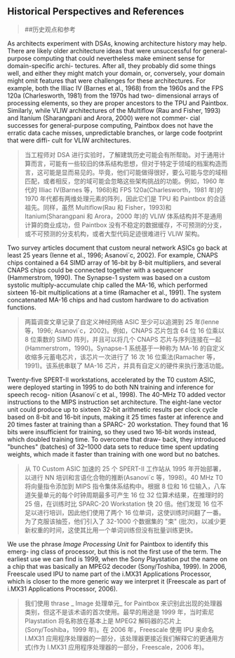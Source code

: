 ## Historical Perspectives and References

> ##历史观点和参考

As architects experiment with DSAs, knowing architecture history may help. There are likely older architecture ideas that were unsuccessful for general-purpose computing that could nevertheless make eminent sense for domain-specific archi- tectures. After all, they probably did some things well, and either they might match your domain, or, conversely, your domain might omit features that were challenges for these architectures. For example, both the Illiac IV (Barnes et al., 1968) from the 1960s and the FPS 120a (Charlesworth, 1981) from the 1970s had two- dimensional arrays of processing elements, so they are proper ancestors to the TPU and Paintbox. Similarly, while VLIW architectures of the Multiflow (Rau and Fisher, 1993) and Itanium (Sharangpani and Arora, 2000) were not commer- cial successes for general-purpose computing, Paintbox does not have the erratic data cache misses, unpredictable branches, or large code footprint that were diffi- cult for VLIW architectures.

> 当工程师对 DSA 进行实验时，了解建筑历史可能会有所帮助。对于通用计算而言，可能有一些较旧的体系结构思想，但对于特定于领域的档案构造而言，这可能是显而易见的。毕竟，他们可能做得很好，要么可能与您的域相匹配，或者相反，您的域可能会忽略这些架构挑战的功能。例如，1960 年代的 Illiac IV(Barnes 等，1968)和 FPS 120a(Charlesworth，1981 年)的 1970 年代都有两维处理元素的阵列，因此它们是 TPU 和 Paintbox 的合适祖先。同样，虽然 Multiflow(Rau 和 Fisher，1993)和 Itanium(Sharangpani 和 Arora，2000 年)的 VLIW 体系结构并不是通用计算的商业成功，但 Paintbox 没有不稳定的数据缓存，不可预测的分支，或不可预测的分支机构，或者大型代码足迹很难进行 VLIW 架构。

Two survey articles document that custom neural network ASICs go back at least 25 years (Ienne et al., 1996; Asanovi´c, 2002). For example, CNAPS chips contained a 64 SIMD array of 16-bit by 8-bit multipliers, and several CNAPS chips could be connected together with a sequencer (Hammerstrom, 1990). The Synapse-1 system was based on a custom systolic multiply-accumulate chip called the MA-16, which performed sixteen 16-bit multiplications at a time (Ramacher et al., 1991). The system concatenated MA-16 chips and had custom hardware to do activation functions.

> 两篇调查文章记录了自定义神经网络 ASIC 至少可以追溯到 25 年(Ienne 等，1996; Asanovi´c，2002)。例如，CNAPS 芯片包含 64 位 16 位乘以 8 位乘数的 SIMD 阵列，并且可以将几个 CNAPS 芯片与序列连接在一起(Hammerstrom，1990)。Synapse-1 系统基于一种称为 MA-16 的自定义收缩多元蓄电芯片，该芯片一次进行了 16 次 16 位乘法(Ramacher 等，1991)。该系统串联了 MA-16 芯片，并具有自定义的硬件来执行激活功能。

Twenty-five SPERT-II workstations, accelerated by the T0 custom ASIC, were deployed starting in 1995 to do both NN training and inference for speech recog- nition (Asanovi´c et al., 1998). The 40-MHz T0 added vector instructions to the MIPS instruction set architecture. The eight-lane vector unit could produce up to sixteen 32-bit arithmetic results per clock cycle based on 8-bit and 16-bit inputs, making it 25 times faster at inference and 20 times faster at training than a SPARC- 20 workstation. They found that 16 bits were insufficient for training, so they used two 16-bit words instead, which doubled training time. To overcome that draw- back, they introduced  "bunches"  (batches) of 32–1000 data sets to reduce time spent updating weights, which made it faster than training with one word but no batches.

> 从 T0 Custom ASIC 加速的 25 个 SPERT-II 工作站从 1995 年开始部署，以进行 NN 培训和言语化合物的推断(Asanovi´c 等，1998)。40 MHz T0 将向量指令添加到 MIPS 指令集体系结构中。根据 8 位和 16 位输入，八车道矢量单元的每个时钟周期最多可产生 16 位 32 位算术结果，在推理时的 25 倍，在训练时比 SPARC-20 Workstation 快 20 倍。他们发现 16 位不足以进行培训，因此他们使用了两个 16 位单词，这使训练时间翻了一番。为了克服该抽签，他们引入了 32-1000 个数据集的 "束" (批次)，以减少更新权重的时间，这使其比用一个单词训练但没有批量训练更快。

We use the phrase _Image Processing Unit_ for Paintbox to identify this emerg- ing class of processor, but this is not the first use of the term. The earliest use we can find is 1999, when the Sony Playstation put the name on a chip that was basically an MPEG2 decoder (Sony/Toshiba, 1999). In 2006, Freescale used IPU to name part of the i.MX31 Applications Processor, which is closer to the more generic way we interpret it (Freescale as part of i.MX31 Applications Processor, 2006).

> 我们使用 thrase _ Image 处理单元_ for Paintbox 来识别此出现的处理器类别，但这不是该术语的首次使用。最早的用途是 1999 年，当时索尼 Playstation 将名称放在基本上是 MPEG2 解码器的芯片上(Sony/Toshiba，1999 年)。在 2006 年，Freescale 使用 IPU 来命名 I.MX31 应用程序处理器的一部分，该处理器更接近我们解释它的更通用方式(作为 I.MX31 应用程序处理器的一部分，Freescale，2006 年)。
